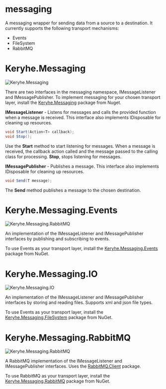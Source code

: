 # messaging

A messaging wrapper for sending data from a source to a destination. It currently supports the following transport mechanisms:

- Events
- FileSystem
- RabbitMQ

# Keryhe.Messaging

![Keryhe.Messaging](https://img.shields.io/nuget/v/Keryhe.Messaging.svg)

There are two interfaces in the messaging namespace, IMessageListener and IMessagePublisher. To implement messaging for your chosen transport layer, install the [Keryhe.Messaging](https://www.nuget.org/packages/keryhe.messaging) package from Nuget.

**IMessageListener** - Listens for messages and calls the provided function when a message is received. This interface also implements IDisposable for cleaning up resources.

```c#
void Start(Action<T> callback);
void Stop();
```

Use the **Start** method to start listening for messages. When a message is received, the callback action called and the message passed to the calling class for processing. **Stop**, stops listening for messages.

**IMessagePublisher** - Publishes a message. This interface also implements IDisposable for cleaning up resources.

```c#
void Send(T message);
```

The **Send** method publishes a message to the chosen destination. 

# Keryhe.Messaging.Events

![Keryhe.Messaging.RabbitMQ](https://img.shields.io/nuget/v/Keryhe.Messaging.Events.svg)

An implementation of the IMessageListener and IMessagePublisher interfaces by publishing and subscribing to events.

To use Events as your transport layer, install the [Keryhe.Messaging.Events](https://www.nuget.org/packages/keryhe.messaging.events) package from NuGet.

# Keryhe.Messaging.IO

![Keryhe.Messaging.IO](https://img.shields.io/nuget/v/Keryhe.Messaging.io.svg)

An implementation of the IMessageListener and IMessagePublisher interfaces by storing and reading files. Supports xml and json file types.

To use Events as your transport layer, install the [Keryhe.Messaging.FileSystem](https://www.nuget.org/packages/keryhe.messaging.filesystem) package from NuGet.

# Keryhe.Messaging.RabbitMQ

![Keryhe.Messaging.RabbitMQ](https://img.shields.io/nuget/v/Keryhe.Messaging.RabbitMQ.svg)

A RabbitMQ implementation of the IMessageListener and IMessagePublisher interfaces. Uses the [RabbitMQ.Client](https://www.nuget.org/packages/rabbitmq.client) package.

To use RabbitMQ as your transport layer, install the [Keryhe.Messaging.RabbitMQ](https://www.nuget.org/packages/keryhe.messaging.rabbitmq) package from NuGet.
